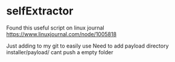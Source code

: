 # selfExtractor

Found this useful script on linux journal
https://www.linuxjournal.com/node/1005818

Just adding to my git to easily use 
Need to add payload directory installer/payload/
cant push a empty folder
